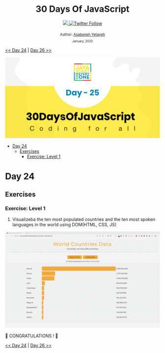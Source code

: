 <div align="center">
  <h1> 30 Days Of JavaScript</h1>
  <a class="header-badge" target="_blank" href="https://www.linkedin.com/in/asabeneh/">
  <img src="https://img.shields.io/badge/style--5eba00.svg?label=LinkedIn&logo=linkedin&style=social">
  </a>
  <a class="header-badge" target="_blank" href="https://twitter.com/Asabeneh">
  <img alt="Twitter Follow" src="https://img.shields.io/twitter/follow/asabeneh?style=social">
  </a>

<sub>Author:
<a href="https://www.linkedin.com/in/asabeneh/" target="_blank">Asabeneh Yetayeh</a><br>
<small> January, 2020</small>
</sub>

</div>

[<< Day 24](https://github.com/Asabeneh/30DaysOfJavaScript/blob/master/24_Day/24_day_dom_day_4.md) | [Day 26 >>](https://github.com/Asabeneh/30DaysOfJavaScript/blob/master/26_Day/26_day_dom_day_6.md)

![Thirty Days Of JavaScript](../images/banners/day_1_25.png)

- [Day 24](#day-24)
  - [Exercises](#exercises)
    - [Exercise: Level 1](#exercise-level-1)

# Day 24

## Exercises

### Exercise: Level 1

1. Visualizeba the ten most populated countries and the ten most spoken languages in the world using DOM(HTML, CSS, JS)

![Bar Graph](./../images/projects/dom_min_project_bar_graph_day_5.1.gif)

🎉 CONGRATULATIONS ! 🎉

[<< Day 24](https://github.com/Asabeneh/30DaysOfJavaScript/blob/master/24_Day/24_day_dom_day_4.md) | [Day 26 >>](https://github.com/Asabeneh/30DaysOfJavaScript/blob/master/26_Day/26_day_dom_day_6.md)